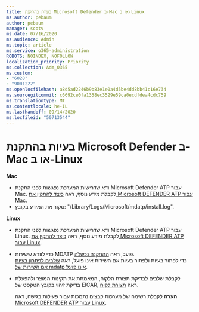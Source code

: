 ```yaml
---
title: בעיות בהתקנת Microsoft Defender ב-Mac או ב-Linux
ms.author: pebaum
author: pebaum
manager: scotv
ms.date: 07/16/2020
ms.audience: Admin
ms.topic: article
ms.service: o365-administration
ROBOTS: NOINDEX, NOFOLLOW
localization_priority: Priority
ms.collection: Adm_O365
ms.custom:
- "6028"
- "9001222"
ms.openlocfilehash: a8d5ad2246b9b83e1e0a4d5be4dd8bb41c16e734
ms.sourcegitcommit: c6692ce0fa1358ec3529e59ca0ecdfdea4cdc759
ms.translationtype: MT
ms.contentlocale: he-IL
ms.lasthandoff: 09/14/2020
ms.locfileid: "50713544"
---
```

# <a name="issues-installing-microsoft-defender-on-mac-or-linux"></a>בעיות בהתקנת Microsoft Defender ב-Mac או ב-Linux

**Mac**

- ודא שדרישות המערכת נפגשות לפני התקנת Microsoft Defender ATP עבור Mac. לקבלת מידע נוסף, ראה [כיצד להתקין את Microsoft DEFENDER ATP עבור Mac](https://docs.microsoft.com/windows/security/threat-protection/microsoft-defender-atp/microsoft-defender-atp-mac#how-to-install-microsoft-defender-atp-for-mac).  
- סקור את המידע בקובץ: "/Library/Logs/Microsoft/mdatp/install.log".

**Linux**

- ודא שדרישות המערכת נפגשות לפני התקנת Microsoft Defender ATP עבור Linux. לקבלת מידע נוסף, ראה [כיצד להתקין את Microsoft DEFENDER ATP עבור Linux](https://docs.microsoft.com/windows/security/threat-protection/microsoft-defender-atp/microsoft-defender-atp-linux#system-requirements). 
- כדי לוודא ששירות MDATP פועל, ראה [ההתקנה נכשלה](https://docs.microsoft.com/windows/security/threat-protection/microsoft-defender-atp/linux-support-install#installation-failed).  
    כדי לפתור בעיות ולפתור בעיות אם השירות אינו פועל, ראה [שלבים לפתרון בעיות אם השירות של mdatp אינו פועל](https://docs.microsoft.com/windows/security/threat-protection/microsoft-defender-atp/linux-support-install#steps-to-troubleshoot-if-mdatp-service-isnt-running).
- לקבלת שלבים לבדיקת תצורת הלקוח, המאמתת את תקינות המוצר ולהפעלת בדיקת זיהוי בקובץ הטקסט של EICAR, ראה [תצורת לקוח](https://docs.microsoft.com/windows/security/threat-protection/microsoft-defender-atp/linux-install-manually#client-configuration).  

    **הערה** לקבלת רשימה של מערכות קבצים נתמכות עבור פעילות בגישה, ראה [Microsoft DEFENDER ATP עבור Linux](https://docs.microsoft.com/windows/security/threat-protection/microsoft-defender-atp/microsoft-defender-atp-linux#system-requirements).